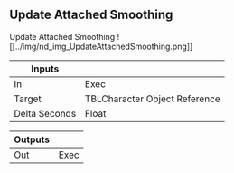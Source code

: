 ## Update Attached Smoothing
Update Attached Smoothing
![[../img/nd_img_UpdateAttachedSmoothing.png]]

|Inputs||
|--|--|
| In | Exec |
| Target | TBLCharacter Object Reference |
| Delta Seconds | Float |

|Outputs||
|--|--|
| Out | Exec |
